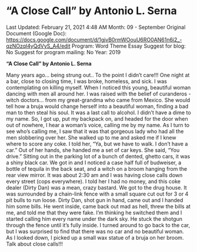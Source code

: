 # “A Close Call” by Antonio L. Serna

Last Updated: February 21, 2021 4:48 AM
Month: 09 - September
Original Document (Google Doc): https://docs.google.com/document/d/1gjvB0rmWOouU6RO0AN61n6i2_-qzNOzql4yQdVyS_A4/edit
Program: Word Theme Essay
Suggest for blog: No
Suggest for program mailing: No
Year: 2019

**“A Close Call” by Antonio L. Serna**

Many years ago… being strung out.. To the point I didn’t care!!! One night at a bar, close to closing time, I was broke, homeless, and sick. I was contemplating on killing myself. When I noticed this young, beautiful woman dancing with men all around her. I was raised with the belief of curanderos - witch doctors… from my great-grandma who came from Mexico. She would tell how a bruja would change herself into a beautiful woman, finding a bad man to then steal his soul. It was a last call to alcohol. I didn’t have a dime to my name. So, I got up, put my backpack on, and headed for the door when out of nowhere, I hear a woman’s voice, calling me by my name. As I turn to see who’s calling me, I saw that it was that gorgeous lady who had all the men slobbering over her. She walked up to me and asked me if I knew where to score any coke. I told her, “Ya, but we have to walk. I don’t have a car.” Out of her hands, she handed me a set of car keys. She said, “You drive.” Sitting out in the parking lot of a bunch of dented, ghetto cars, it was a shiny black car. We got in and I noticed a case half full of budweiser, a bottle of tequila in the back seat, and a witch on a broom hanging from the rear view mirror. It was about 2:30 am and I was having close calls down every street (cops everywhere). I told her I had no money, and this coke dealer (Dirty Dan) was a mean, crazy bastard. We got to the drug house. It was surrounded by a chain-link fence with a small square cut out for 3 or 4 pit bulls to run loose. Dirty Dan, shot gun in hand, came out and I handed him some bills. He went inside, came back out mad as hell, threw the bills at me, and told me that they were fake. I’m thinking he switched them and I started calling him every name under the dark sky. He stuck the shotgun through the fence until it’s fully inside. I turned around to go back to the car, but I was surprised to find that there was no car and no beautiful woman. As I looked down, I picked up a small wax statue of a bruja on her broom. Talk about close calls!!!